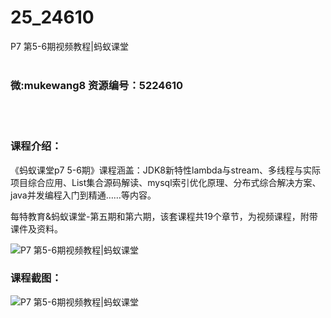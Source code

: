 # 25_24610
P7 第5-6期视频教程|蚂蚁课堂
<br/></br>
<h3>微:mukewang8 资源编号：5224610</h3>
<br/></br>
<h3>课程介绍：</h3>
<p>《蚂蚁课堂p7 5-6期》课程涵盖：JDK8新特性lambda与stream、多线程与实际项目综合应用、List集合源码解读、mysql索引优化原理、分布式综合解决方案、java并发编程入门到精通……等内容。</p>
<p>每特教育&amp;蚂蚁课堂-第五期和第六期，该套课程共19个章节，为视频课程，附带课件及资料。</p>
<p><img src="https://www.ko996.com/wp-content/uploads/img/2022/06/1-28-300x218.png" alt="P7 第5-6期视频教程|蚂蚁课堂"></p>
<div class="info-desc">
<h3>课程截图：</h3>
<p><img src="https://www.ko996.com/wp-content/uploads/img/2022/06/2-24.png" alt="P7 第5-6期视频教程|蚂蚁课堂"></p>


			
</div>
